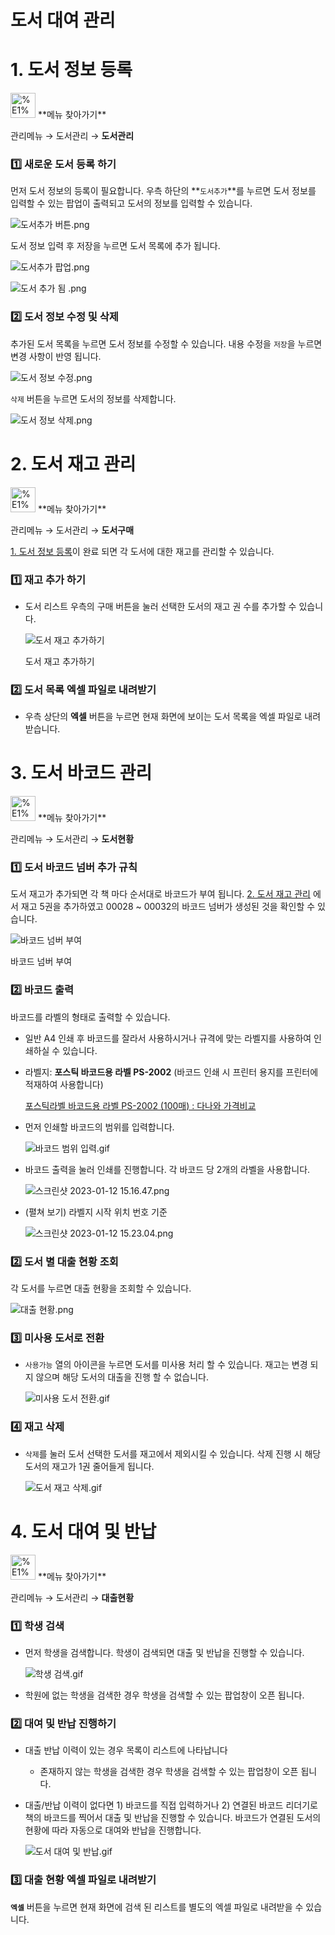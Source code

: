 # 도서 대여 관리

# 1.  도서 정보 등록

<aside>
<img src="%E1%84%83%E1%85%A9%E1%84%89%E1%85%A5%20%E1%84%83%E1%85%A2%E1%84%8B%E1%85%A7%20%E1%84%80%E1%85%AA%E1%86%AB%E1%84%85%E1%85%B5%207b8c01ef42f941d7a1dbdc7d7afe43de/menu.png" alt="%E1%84%83%E1%85%A9%E1%84%89%E1%85%A5%20%E1%84%83%E1%85%A2%E1%84%8B%E1%85%A7%20%E1%84%80%E1%85%AA%E1%86%AB%E1%84%85%E1%85%B5%207b8c01ef42f941d7a1dbdc7d7afe43de/menu.png" width="40px" /> **메뉴 찾아가기**

관리메뉴 → 도서관리 → **도서관리**

</aside>

### 1️⃣ 새로운 도서 등록 하기

먼저 도서 정보의 등록이 필요합니다. 우측 하단의 **`도서추가`**를 누르면 도서 정보를 입력할 수 있는 팝업이 출력되고 도서의 정보를 입력할 수 있습니다.

![도서추가 버튼.png](%E1%84%83%E1%85%A9%E1%84%89%E1%85%A5%20%E1%84%83%E1%85%A2%E1%84%8B%E1%85%A7%20%E1%84%80%E1%85%AA%E1%86%AB%E1%84%85%E1%85%B5%207b8c01ef42f941d7a1dbdc7d7afe43de/%25E1%2584%2583%25E1%2585%25A9%25E1%2584%2589%25E1%2585%25A5%25E1%2584%258E%25E1%2585%25AE%25E1%2584%2580%25E1%2585%25A1_%25E1%2584%2587%25E1%2585%25A5%25E1%2584%2590%25E1%2585%25B3%25E1%2586%25AB.png)

도서 정보 입력 후 저장을 누르면 도서 목록에 추가 됩니다.

![도서추가 팝업.png](%E1%84%83%E1%85%A9%E1%84%89%E1%85%A5%20%E1%84%83%E1%85%A2%E1%84%8B%E1%85%A7%20%E1%84%80%E1%85%AA%E1%86%AB%E1%84%85%E1%85%B5%207b8c01ef42f941d7a1dbdc7d7afe43de/%25E1%2584%2583%25E1%2585%25A9%25E1%2584%2589%25E1%2585%25A5%25E1%2584%258E%25E1%2585%25AE%25E1%2584%2580%25E1%2585%25A1_%25E1%2584%2591%25E1%2585%25A1%25E1%2586%25B8%25E1%2584%258B%25E1%2585%25A5%25E1%2586%25B8.png)

![도서 추가 됨 .png](%E1%84%83%E1%85%A9%E1%84%89%E1%85%A5%20%E1%84%83%E1%85%A2%E1%84%8B%E1%85%A7%20%E1%84%80%E1%85%AA%E1%86%AB%E1%84%85%E1%85%B5%207b8c01ef42f941d7a1dbdc7d7afe43de/%25E1%2584%2583%25E1%2585%25A9%25E1%2584%2589%25E1%2585%25A5_%25E1%2584%258E%25E1%2585%25AE%25E1%2584%2580%25E1%2585%25A1_%25E1%2584%2583%25E1%2585%25AC%25E1%2586%25B7_.png)

### 2️⃣ 도서 정보 수정 및 삭제

추가된 도서 목록을 누르면 도서 정보를 수정할 수 있습니다. 내용 수정을 `저장`을 누르면 변경 사항이 반영 됩니다.

![도서 정보 수정.png](%E1%84%83%E1%85%A9%E1%84%89%E1%85%A5%20%E1%84%83%E1%85%A2%E1%84%8B%E1%85%A7%20%E1%84%80%E1%85%AA%E1%86%AB%E1%84%85%E1%85%B5%207b8c01ef42f941d7a1dbdc7d7afe43de/%25E1%2584%2583%25E1%2585%25A9%25E1%2584%2589%25E1%2585%25A5_%25E1%2584%258C%25E1%2585%25A5%25E1%2586%25BC%25E1%2584%2587%25E1%2585%25A9_%25E1%2584%2589%25E1%2585%25AE%25E1%2584%258C%25E1%2585%25A5%25E1%2586%25BC.png)

`삭제` 버튼을 누르면 도서의 정보를 삭제합니다.

![도서 정보 삭제.png](%E1%84%83%E1%85%A9%E1%84%89%E1%85%A5%20%E1%84%83%E1%85%A2%E1%84%8B%E1%85%A7%20%E1%84%80%E1%85%AA%E1%86%AB%E1%84%85%E1%85%B5%207b8c01ef42f941d7a1dbdc7d7afe43de/%25E1%2584%2583%25E1%2585%25A9%25E1%2584%2589%25E1%2585%25A5_%25E1%2584%258C%25E1%2585%25A5%25E1%2586%25BC%25E1%2584%2587%25E1%2585%25A9_%25E1%2584%2589%25E1%2585%25A1%25E1%2586%25A8%25E1%2584%258C%25E1%2585%25A6.png)

# 2.  도서 재고 관리

<aside>
<img src="%E1%84%83%E1%85%A9%E1%84%89%E1%85%A5%20%E1%84%83%E1%85%A2%E1%84%8B%E1%85%A7%20%E1%84%80%E1%85%AA%E1%86%AB%E1%84%85%E1%85%B5%207b8c01ef42f941d7a1dbdc7d7afe43de/menu.png" alt="%E1%84%83%E1%85%A9%E1%84%89%E1%85%A5%20%E1%84%83%E1%85%A2%E1%84%8B%E1%85%A7%20%E1%84%80%E1%85%AA%E1%86%AB%E1%84%85%E1%85%B5%207b8c01ef42f941d7a1dbdc7d7afe43de/menu.png" width="40px" /> **메뉴 찾아가기**

관리메뉴 → 도서관리 → **도서구매**

</aside>

[1.  도서 정보 등록](https://www.notion.so/1-a7a6a3f9fc63426ea9c539c753cf46c1?pvs=21)이 완료 되면 각 도서에 대한 재고를 관리할 수 있습니다.

### 1️⃣ 재고 추가 하기

- 도서 리스트 우측의 구매 버튼을 눌러 선택한 도서의 재고 권 수를 추가할 수 있습니다.
    
    ![도서 재고 추가하기](%E1%84%83%E1%85%A9%E1%84%89%E1%85%A5%20%E1%84%83%E1%85%A2%E1%84%8B%E1%85%A7%20%E1%84%80%E1%85%AA%E1%86%AB%E1%84%85%E1%85%B5%207b8c01ef42f941d7a1dbdc7d7afe43de/%25E1%2584%2583%25E1%2585%25A9%25E1%2584%2589%25E1%2585%25A5_%25E1%2584%258C%25E1%2585%25A2%25E1%2584%2580%25E1%2585%25A9_%25E1%2584%258E%25E1%2585%25AE%25E1%2584%2580%25E1%2585%25A1.gif)
    
    도서 재고 추가하기
    

### 2️⃣ 도서 목록 엑셀 파일로 내려받기

- 우측 상단의 **엑셀** 버튼을 누르면 현재 화면에 보이는 도서 목록을 엑셀 파일로 내려받습니다.

# 3.  도서 바코드 관리

<aside>
<img src="%E1%84%83%E1%85%A9%E1%84%89%E1%85%A5%20%E1%84%83%E1%85%A2%E1%84%8B%E1%85%A7%20%E1%84%80%E1%85%AA%E1%86%AB%E1%84%85%E1%85%B5%207b8c01ef42f941d7a1dbdc7d7afe43de/menu.png" alt="%E1%84%83%E1%85%A9%E1%84%89%E1%85%A5%20%E1%84%83%E1%85%A2%E1%84%8B%E1%85%A7%20%E1%84%80%E1%85%AA%E1%86%AB%E1%84%85%E1%85%B5%207b8c01ef42f941d7a1dbdc7d7afe43de/menu.png" width="40px" /> **메뉴 찾아가기**

관리메뉴 → 도서관리 → **도서현황**

</aside>

### 1️⃣ 도서 바코드 넘버 추가 규칙

도서 재고가 추가되면 각 책 마다 순서대로 바코드가 부여 됩니다. [2.  도서 재고 관리](https://www.notion.so/2-938eba0a23264dbbb4e79d6db3812651?pvs=21) 에서 재고 5권을 추가하였고 00028 ~ 00032의 바코드 넘버가 생성된 것을 확인할 수 있습니다.

![바코드 넘버 부여](%E1%84%83%E1%85%A9%E1%84%89%E1%85%A5%20%E1%84%83%E1%85%A2%E1%84%8B%E1%85%A7%20%E1%84%80%E1%85%AA%E1%86%AB%E1%84%85%E1%85%B5%207b8c01ef42f941d7a1dbdc7d7afe43de/%25E1%2584%2587%25E1%2585%25A1%25E1%2584%258F%25E1%2585%25A9%25E1%2584%2583%25E1%2585%25B3_%25E1%2584%258C%25E1%2585%25A1%25E1%2584%2583%25E1%2585%25A9%25E1%2586%25BC_%25E1%2584%258E%25E1%2585%25AE%25E1%2584%2580%25E1%2585%25A1_%25E1%2584%2580%25E1%2585%25A7%25E1%2586%25AF%25E1%2584%2580%25E1%2585%25AA.png)

바코드 넘버 부여

### 2️⃣ 바코드 출력

바코드를 라벨의 형태로 출력할 수 있습니다.

- 일반 A4 인쇄 후 바코드를  잘라서 사용하시거나 규격에 맞는 라벨지를 사용하여 인쇄하실 수 있습니다.
- 라벨지: **포스틱 바코드용 라벨 PS-2002** (바코드 인쇄 시 프린터 용지를 프린터에 적재하여 사용합니다)
    
    [포스틱라벨 바코드용 라벨 PS-2002 (100매) : 다나와 가격비교](https://prod.danawa.com/info/?pcode=4989148&keyword=%ED%8F%AC%EC%8A%A4%ED%8B%B1+ps+2002&cate=1926497)
    

- 먼저 인쇄할 바코드의 범위를 입력합니다.
    
    ![바코드 범위 입력.gif](%E1%84%83%E1%85%A9%E1%84%89%E1%85%A5%20%E1%84%83%E1%85%A2%E1%84%8B%E1%85%A7%20%E1%84%80%E1%85%AA%E1%86%AB%E1%84%85%E1%85%B5%207b8c01ef42f941d7a1dbdc7d7afe43de/%25E1%2584%2587%25E1%2585%25A1%25E1%2584%258F%25E1%2585%25A9%25E1%2584%2583%25E1%2585%25B3_%25E1%2584%2587%25E1%2585%25A5%25E1%2586%25B7%25E1%2584%258B%25E1%2585%25B1_%25E1%2584%258B%25E1%2585%25B5%25E1%2586%25B8%25E1%2584%2585%25E1%2585%25A7%25E1%2586%25A8.gif)
    
- 바코드 출력을 눌러 인쇄를 진행합니다. 각 바코드 당 2개의 라벨을 사용합니다.
    
    ![스크린샷 2023-01-12 15.16.47.png](%E1%84%83%E1%85%A9%E1%84%89%E1%85%A5%20%E1%84%83%E1%85%A2%E1%84%8B%E1%85%A7%20%E1%84%80%E1%85%AA%E1%86%AB%E1%84%85%E1%85%B5%207b8c01ef42f941d7a1dbdc7d7afe43de/%25E1%2584%2589%25E1%2585%25B3%25E1%2584%258F%25E1%2585%25B3%25E1%2584%2585%25E1%2585%25B5%25E1%2586%25AB%25E1%2584%2589%25E1%2585%25A3%25E1%2586%25BA_2023-01-12_15.16.47.png)
    
- (펼쳐 보기) 라벨지 시작 위치 번호 기준
    
    ![스크린샷 2023-01-12 15.23.04.png](%E1%84%83%E1%85%A9%E1%84%89%E1%85%A5%20%E1%84%83%E1%85%A2%E1%84%8B%E1%85%A7%20%E1%84%80%E1%85%AA%E1%86%AB%E1%84%85%E1%85%B5%207b8c01ef42f941d7a1dbdc7d7afe43de/%25E1%2584%2589%25E1%2585%25B3%25E1%2584%258F%25E1%2585%25B3%25E1%2584%2585%25E1%2585%25B5%25E1%2586%25AB%25E1%2584%2589%25E1%2585%25A3%25E1%2586%25BA_2023-01-12_15.23.04.png)
    

### 2️⃣ 도서 별 대출 현황 조회

각 도서를 누르면 대출 현황을 조회할 수 있습니다.

![대출 현황.png](%E1%84%83%E1%85%A9%E1%84%89%E1%85%A5%20%E1%84%83%E1%85%A2%E1%84%8B%E1%85%A7%20%E1%84%80%E1%85%AA%E1%86%AB%E1%84%85%E1%85%B5%207b8c01ef42f941d7a1dbdc7d7afe43de/%25E1%2584%2583%25E1%2585%25A2%25E1%2584%258E%25E1%2585%25AE%25E1%2586%25AF_%25E1%2584%2592%25E1%2585%25A7%25E1%2586%25AB%25E1%2584%2592%25E1%2585%25AA%25E1%2586%25BC.png)

### 3️⃣ 미사용 도서로 전환

- `사용가능` 열의 아이콘을 누르면 도서를 미사용 처리 할 수 있습니다. 재고는 변경 되지 않으며 해당 도서의 대출을 진행 할 수 없습니다.
    
    ![미사용 도서 전환.gif](%E1%84%83%E1%85%A9%E1%84%89%E1%85%A5%20%E1%84%83%E1%85%A2%E1%84%8B%E1%85%A7%20%E1%84%80%E1%85%AA%E1%86%AB%E1%84%85%E1%85%B5%207b8c01ef42f941d7a1dbdc7d7afe43de/%25E1%2584%2586%25E1%2585%25B5%25E1%2584%2589%25E1%2585%25A1%25E1%2584%258B%25E1%2585%25AD%25E1%2586%25BC_%25E1%2584%2583%25E1%2585%25A9%25E1%2584%2589%25E1%2585%25A5_%25E1%2584%258C%25E1%2585%25A5%25E1%2586%25AB%25E1%2584%2592%25E1%2585%25AA%25E1%2586%25AB.gif)
    

### 4️⃣ 재고 삭제

- `삭제`를 눌러 도서 선택한 도서를 재고에서 제외시킬 수 있습니다. 삭제 진행 시 해당 도서의 재고가 1권 줄어들게 됩니다.
    
    ![도서 재고 삭제.gif](%E1%84%83%E1%85%A9%E1%84%89%E1%85%A5%20%E1%84%83%E1%85%A2%E1%84%8B%E1%85%A7%20%E1%84%80%E1%85%AA%E1%86%AB%E1%84%85%E1%85%B5%207b8c01ef42f941d7a1dbdc7d7afe43de/%25E1%2584%2583%25E1%2585%25A9%25E1%2584%2589%25E1%2585%25A5_%25E1%2584%258C%25E1%2585%25A2%25E1%2584%2580%25E1%2585%25A9_%25E1%2584%2589%25E1%2585%25A1%25E1%2586%25A8%25E1%2584%258C%25E1%2585%25A6.gif)
    

# 4.  도서 대여 및 반납

<aside>
<img src="%E1%84%83%E1%85%A9%E1%84%89%E1%85%A5%20%E1%84%83%E1%85%A2%E1%84%8B%E1%85%A7%20%E1%84%80%E1%85%AA%E1%86%AB%E1%84%85%E1%85%B5%207b8c01ef42f941d7a1dbdc7d7afe43de/menu.png" alt="%E1%84%83%E1%85%A9%E1%84%89%E1%85%A5%20%E1%84%83%E1%85%A2%E1%84%8B%E1%85%A7%20%E1%84%80%E1%85%AA%E1%86%AB%E1%84%85%E1%85%B5%207b8c01ef42f941d7a1dbdc7d7afe43de/menu.png" width="40px" /> **메뉴 찾아가기**

관리메뉴 → 도서관리 → **대출현황**

</aside>

### 1️⃣ 학생 검색

- 먼저 학생을 검색합니다. 학생이 검색되면 대출 및 반납을 진행할 수 있습니다.
    
    ![학생 검색.gif](%E1%84%83%E1%85%A9%E1%84%89%E1%85%A5%20%E1%84%83%E1%85%A2%E1%84%8B%E1%85%A7%20%E1%84%80%E1%85%AA%E1%86%AB%E1%84%85%E1%85%B5%207b8c01ef42f941d7a1dbdc7d7afe43de/%25E1%2584%2592%25E1%2585%25A1%25E1%2586%25A8%25E1%2584%2589%25E1%2585%25A2%25E1%2586%25BC_%25E1%2584%2580%25E1%2585%25A5%25E1%2586%25B7%25E1%2584%2589%25E1%2585%25A2%25E1%2586%25A8.gif)
    
- 학원에 없는 학생을 검색한 경우 학생을 검색할 수 있는 팝업창이 오픈 됩니다.

### 2️⃣ 대여 및 반납 진행하기

- 대출 반납 이력이 있는 경우 목록이 리스트에 나타납니다
    - 존재하지 않는 학생을 검색한 경우 학생을 검색할 수 있는 팝업창이 오픈 됩니다.
- 대출/반납 이력이 없다면 1) 바코드를 직접 입력하거나 2) 연결된 바코드 리더기로 책의 바코드를 찍어서 대출 및 반납을 진행할 수 있습니다. 바코드가 연결된 도서의 현황에 따라 자동으로 대여와 반납을 진행합니다.
    
    ![도서 대여 및 반납.gif](%E1%84%83%E1%85%A9%E1%84%89%E1%85%A5%20%E1%84%83%E1%85%A2%E1%84%8B%E1%85%A7%20%E1%84%80%E1%85%AA%E1%86%AB%E1%84%85%E1%85%B5%207b8c01ef42f941d7a1dbdc7d7afe43de/%25E1%2584%2583%25E1%2585%25A9%25E1%2584%2589%25E1%2585%25A5_%25E1%2584%2583%25E1%2585%25A2%25E1%2584%258B%25E1%2585%25A7_%25E1%2584%2586%25E1%2585%25B5%25E1%2586%25BE_%25E1%2584%2587%25E1%2585%25A1%25E1%2586%25AB%25E1%2584%2582%25E1%2585%25A1%25E1%2586%25B8.gif)
    

### 3️⃣ 대출 현황 엑셀 파일로 내려받기

**`엑셀`** 버튼을 누르면 현재 화면에 검색 된 리스트를 별도의 엑셀 파일로 내려받을 수 있습니다.